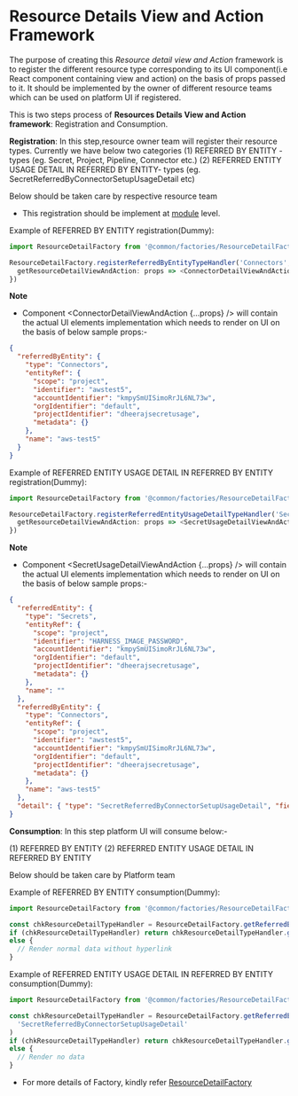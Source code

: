 # Resource Details View and Action Framework

The purpose of creating this _Resource detail view and Action_ framework is to register the different resource type corresponding to its UI component(i.e React component containing view and action) on the basis of props passed to it. It should be implemented by the owner of different resource teams which can be used on platform UI if registered.

This is two steps process of **Resources Details View and Action framework**: Registration and Consumption.

**Registration**: In this step,resource owner team will register their resource types. Currently we have below two categories
(1) REFERRED BY ENTITY - types (eg. Secret, Project, Pipeline, Connector etc.)
(2) REFERRED ENTITY USAGE DETAIL IN REFERRED BY ENTITY- types (eg. SecretReferredByConnectorSetupUsageDetail etc)

Below should be taken care by respective resource team

- This registration should be implement at [module](https://github.com/wings-software/nextgenui/blob/master/src/modules/README.md) level.

Example of REFERRED BY ENTITY registration(Dummy):

```typescript
import ResourceDetailFactory from '@common/factories/ResourceDetailFactory'

ResourceDetailFactory.registerReferredByEntityTypeHandler('Connectors', {
  getResourceDetailViewAndAction: props => <ConnectorDetailViewAndAction {...props} />
})
```

**Note**

- Component <ConnectorDetailViewAndAction {...props} /> will contain the actual UI elements implementation which needs to render on UI on the basis of below sample props:-

```json
{
  "referredByEntity": {
    "type": "Connectors",
    "entityRef": {
      "scope": "project",
      "identifier": "awstest5",
      "accountIdentifier": "kmpySmUISimoRrJL6NL73w",
      "orgIdentifier": "default",
      "projectIdentifier": "dheerajsecretusage",
      "metadata": {}
    },
    "name": "aws-test5"
  }
}
```

Example of REFERRED ENTITY USAGE DETAIL IN REFERRED BY ENTITY registration(Dummy):

```typescript
import ResourceDetailFactory from '@common/factories/ResourceDetailFactory'

ResourceDetailFactory.registerReferredEntityUsageDetailTypeHandler('SecretReferredByConnectorSetupUsageDetail', {
  getResourceDetailViewAndAction: props => <SecretUsageDetailViewAndAction {...props} />
})
```

**Note**

- Component <SecretUsageDetailViewAndAction {...props} /> will contain the actual UI elements implementation which needs to render on UI on the basis of below sample props:-

```json
{
  "referredEntity": {
    "type": "Secrets",
    "entityRef": {
      "scope": "project",
      "identifier": "HARNESS_IMAGE_PASSWORD",
      "accountIdentifier": "kmpySmUISimoRrJL6NL73w",
      "orgIdentifier": "default",
      "projectIdentifier": "dheerajsecretusage",
      "metadata": {}
    },
    "name": ""
  },
  "referredByEntity": {
    "type": "Connectors",
    "entityRef": {
      "scope": "project",
      "identifier": "awstest5",
      "accountIdentifier": "kmpySmUISimoRrJL6NL73w",
      "orgIdentifier": "default",
      "projectIdentifier": "dheerajsecretusage",
      "metadata": {}
    },
    "name": "aws-test5"
  },
  "detail": { "type": "SecretReferredByConnectorSetupUsageDetail", "fieldName": "secretKeyRef" }
}
```

**Consumption**: In this step platform UI will consume below:-

(1) REFERRED BY ENTITY
(2) REFERRED ENTITY USAGE DETAIL IN REFERRED BY ENTITY

Below should be taken care by Platform team

Example of REFERRED BY ENTITY consumption(Dummy):

```typescript
import ResourceDetailFactory from '@common/factories/ResourceDetailFactory'

const chkResourceDetailTypeHandler = ResourceDetailFactory.getReferredByEntityTypeHandler('Connectors')
if (chkResourceDetailTypeHandler) return chkResourceDetailTypeHandler.getResourceDetailViewAndAction({ props })
else {
  // Render normal data without hyperlink
}
```

Example of REFERRED ENTITY USAGE DETAIL IN REFERRED BY ENTITY consumption(Dummy):

```typescript
import ResourceDetailFactory from '@common/factories/ResourceDetailFactory'

const chkResourceDetailTypeHandler = ResourceDetailFactory.getReferredEntityUsageDetailTypeHandler(
  'SecretReferredByConnectorSetupUsageDetail'
)
if (chkResourceDetailTypeHandler) return chkResourceDetailTypeHandler.getResourceDetailViewAndAction({ props })
else {
  // Render no data
}
```

- For more details of Factory, kindly refer [ResourceDetailFactory](https://github.com/wings-software/nextgenui/blob/master/src/modules/10-common/factories/ResourceDetailFactory.tsx)
